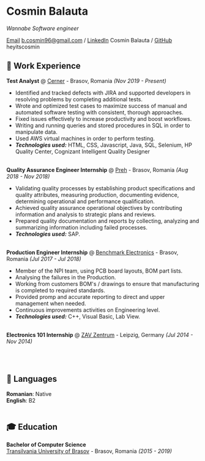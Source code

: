 # Cosmin Balauta

_Wannabe Software engineer_ <br>

[Email](mailto:b.cosmin96@gmail.com) b.cosmin96@gmail.com / [LinkedIn](https://www.linkedin.com/in/cosmin-b%C4%83l%C4%83u%C8%9B%C4%83-5509b5121/) Cosmin Balauta / [GitHub](https://github.com/heyitscosmin) heyitscosmin

## 🦾 Work Experience

**Test Analyst** @ [Cerner](https://www.cerner.com/) - Brasov, Romania _(Nov 2019 - Present)_ <br>

  - Identified and tracked defects with JIRA and supported developers in resolving problems by completing additional tests.
  - Wrote and optimized test cases to maximize success of manual and automated software testing with consistent, thorough approaches.
  - Fixed issues effectively to increase productivity and boost workflows.
  - Writing and running queries and stored procedures in SQL in order to manipulate data.
  - Used AWS virtual machines in order to perform testing.
  - **_Technologies used:_** HTML, CSS, Javascript, Java, SQL, Selenium, HP Quality Center, Cognizant Intelligent Quality Designer
<br><br>

**Quality Assurance Engineer Internship** @ [Preh](https://www.preh.com/) - Brasov, Romania _(Aug 2018 - Nov 2018)_ <br>

  - Validating quality processes by establishing product specifications and quality attributes, measuring
production, documenting evidence, determining operational and performance qualification.
  - Achieved quality assurance operational objectives by contributing information and analysis to
strategic plans and reviews.
  - Prepared quality documentation and reports by collecting, analyzing and summarizing information
including failed processes.
  - **_Technologies used:_** SAP.
<br><br>

**Production Engineer Internship** @ [Benchmark Electronics](https://www.bench.com/brasov-romania) - Brasov, Romania _(Jul 2017 - Jul 2018)_ <br>

  - Member of the NPI team, using PCB board layouts, BOM part lists.
  - Analysing the failures in the Production.
  - Working from customers BOM's / drawings to ensure that manufacturing is completed to required
standards.
  - Provided promp and accurate reporting to direct and upper management when needed.
  - Continuous improvements activities on Engineering level.
  - **_Technologies used:_** C++, Visual Basic, Lab View.
 <br><br>

**Electronics 101 Internship** @ [ZAV Zentrum](https://www.zaw-leipzig.de/) - Leipzig, Germany _(Jul 2014 - Nov 2014)_ <br>

 <br><br>

## 💬 Languages

**Romanian**: Native <br>
**English**: B2
<br><br>

## 🎓 Education

**Bachelor of Computer Science**<br>
[Transilvania University of Brasov](https://iesc.unitbv.ro/) - Brasov, Romania _(2015 - 2019)_
